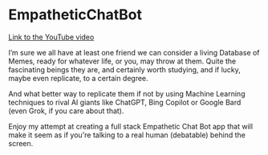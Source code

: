 # EmpatheticChatBot

[Link to the YouTube video](https://youtu.be/P0JC640XRO8)

I’m sure we all have at least one friend we can consider a living Database of Memes, ready for whatever life, or you, may throw at them. Quite the fascinating beings they are, and certainly worth studying, and if lucky, maybe even replicate, to a certain degree. 

And what better way to replicate them if not by using Machine Learning techniques to rival AI giants like ChatGPT, Bing Copilot or Google Bard (even Grok, if you care about that). 

Enjoy my attempt at creating a full stack Empathetic Chat Bot app that will make it seem as if you're talking to a real human (debatable) behind the screen.